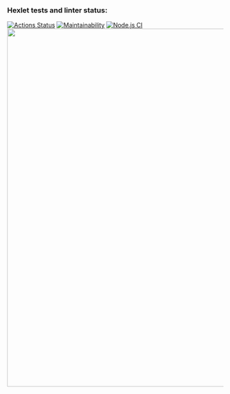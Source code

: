 ### Hexlet tests and linter status:
[![Actions Status](https://github.com/danzelito/backend-project-lvl1/workflows/hexlet-check/badge.svg)](https://github.com/danzelito/backend-project-lvl1/actions)
[![Maintainability](https://api.codeclimate.com/v1/badges/a99a88d28ad37a79dbf6/maintainability)](https://codeclimate.com/github/codeclimate/codeclimate/maintainability)
[![Node.js CI](https://github.com/danzelito/backend-project-lvl1/actions/workflows/linter-checker.yml/badge.svg)](https://github.com/danzelito/backend-project-lvl1/actions/workflows/linter-checker.yml)
<a href="https://asciinema.org/a/421976"><img src="https://asciinema.org/a/421976.png" width="836"/></a>
